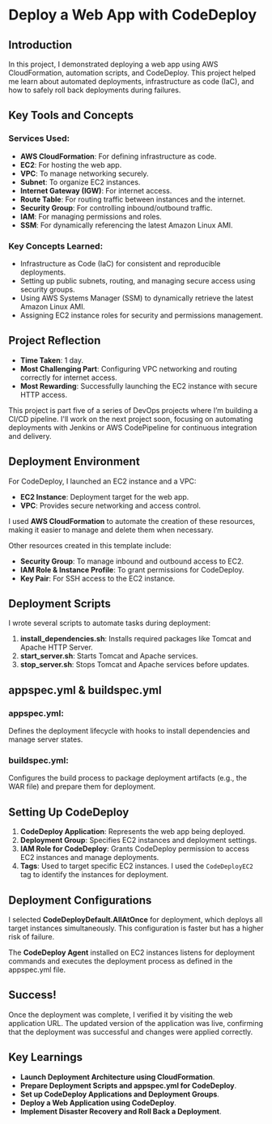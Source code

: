 # Deploy a Web App with CodeDeploy

## Introduction
In this project, I demonstrated deploying a web app using AWS CloudFormation, automation scripts, and CodeDeploy. This project helped me learn about automated deployments, infrastructure as code (IaC), and how to safely roll back deployments during failures.

## Key Tools and Concepts

### Services Used:
- **AWS CloudFormation**: For defining infrastructure as code.
- **EC2**: For hosting the web app.
- **VPC**: To manage networking securely.
- **Subnet**: To organize EC2 instances.
- **Internet Gateway (IGW)**: For internet access.
- **Route Table**: For routing traffic between instances and the internet.
- **Security Group**: For controlling inbound/outbound traffic.
- **IAM**: For managing permissions and roles.
- **SSM**: For dynamically referencing the latest Amazon Linux AMI.

### Key Concepts Learned:
- Infrastructure as Code (IaC) for consistent and reproducible deployments.
- Setting up public subnets, routing, and managing secure access using security groups.
- Using AWS Systems Manager (SSM) to dynamically retrieve the latest Amazon Linux AMI.
- Assigning EC2 instance roles for security and permissions management.

## Project Reflection

- **Time Taken**: 1 day.
- **Most Challenging Part**: Configuring VPC networking and routing correctly for internet access.
- **Most Rewarding**: Successfully launching the EC2 instance with secure HTTP access.

This project is part five of a series of DevOps projects where I’m building a CI/CD pipeline. I'll work on the next project soon, focusing on automating deployments with Jenkins or AWS CodePipeline for continuous integration and delivery.

## Deployment Environment
For CodeDeploy, I launched an EC2 instance and a VPC:
- **EC2 Instance**: Deployment target for the web app.
- **VPC**: Provides secure networking and access control.

I used **AWS CloudFormation** to automate the creation of these resources, making it easier to manage and delete them when necessary.

Other resources created in this template include:
- **Security Group**: To manage inbound and outbound access to EC2.
- **IAM Role & Instance Profile**: To grant permissions for CodeDeploy.
- **Key Pair**: For SSH access to the EC2 instance.

## Deployment Scripts

I wrote several scripts to automate tasks during deployment:

1. **install_dependencies.sh**: Installs required packages like Tomcat and Apache HTTP Server.
2. **start_server.sh**: Starts Tomcat and Apache services.
3. **stop_server.sh**: Stops Tomcat and Apache services before updates.

## appspec.yml & buildspec.yml

### **appspec.yml**:
Defines the deployment lifecycle with hooks to install dependencies and manage server states.

### **buildspec.yml**:
Configures the build process to package deployment artifacts (e.g., the WAR file) and prepare them for deployment.

## Setting Up CodeDeploy

1. **CodeDeploy Application**: Represents the web app being deployed.
2. **Deployment Group**: Specifies EC2 instances and deployment settings.
3. **IAM Role for CodeDeploy**: Grants CodeDeploy permission to access EC2 instances and manage deployments.
4. **Tags**: Used to target specific EC2 instances. I used the `CodeDeployEC2` tag to identify the instances for deployment.

## Deployment Configurations

I selected **CodeDeployDefault.AllAtOnce** for deployment, which deploys all target instances simultaneously. This configuration is faster but has a higher risk of failure.

The **CodeDeploy Agent** installed on EC2 instances listens for deployment commands and executes the deployment process as defined in the appspec.yml file.

## Success!

Once the deployment was complete, I verified it by visiting the web application URL. The updated version of the application was live, confirming that the deployment was successful and changes were applied correctly.

## Key Learnings

- **Launch Deployment Architecture using CloudFormation**.
- **Prepare Deployment Scripts and appspec.yml for CodeDeploy**.
- **Set up CodeDeploy Applications and Deployment Groups**.
- **Deploy a Web Application using CodeDeploy**.
- **Implement Disaster Recovery and Roll Back a Deployment**.
